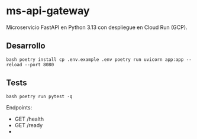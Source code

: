 ﻿# ms-api-gateway

Microservicio FastAPI en Python 3.13 con despliegue en Cloud Run (GCP).

## Desarrollo
`bash
poetry install
cp .env.example .env
poetry run uvicorn app:app --reload --port 8080
`

## Tests
`bash
poetry run pytest -q
`

Endpoints:
- GET /health
- GET /ready
- 